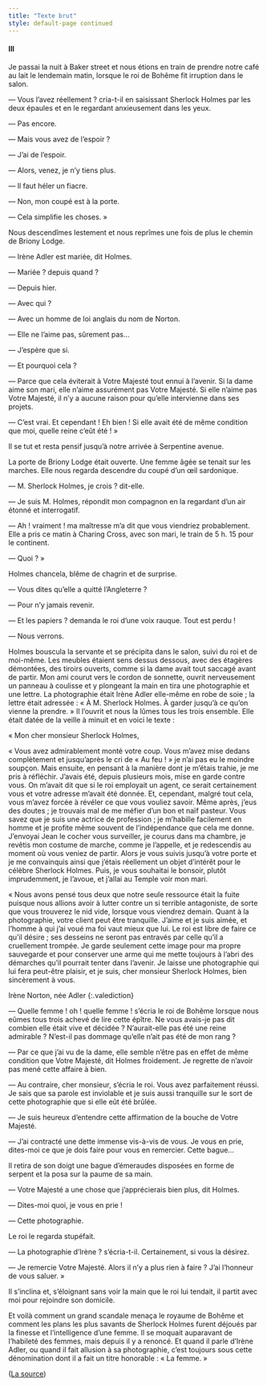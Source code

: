 ```yaml
---
title: "Texte brut"
style: default-page continued
---
```


#### III

Je passai la nuit à Baker street et nous étions en train de prendre notre café au lait le lendemain matin, lorsque le roi de Bohême fit irruption dans le salon.

— Vous l’avez réellement ? cria-t-il en saisissant Sherlock Holmes par les deux épaules et en le regardant anxieusement dans les yeux.

— Pas encore.

— Mais vous avez de l’espoir ?

— J’ai de l’espoir.

— Alors, venez, je n’y tiens plus.

— Il faut héler un fiacre.

— Non, mon coupé est à la porte.

— Cela simplifie les choses. »

Nous descendîmes lestement et nous reprîmes une fois de plus le chemin de Briony Lodge.

— Irène Adler est mariée, dit Holmes.

— Mariée ? depuis quand ?

— Depuis hier.

— Avec qui ?

— Avec un homme de loi anglais du nom de Norton.

— Elle ne l’aime pas, sûrement pas…

— J’espère que si.

— Et pourquoi cela ?

— Parce que cela éviterait à Votre Majesté tout ennui à l’avenir. Si la dame aime son mari, elle n’aime assurément pas Votre Majesté. Si elle n’aime pas Votre Majesté, il n’y a aucune raison pour qu’elle intervienne dans ses projets.

— C’est vrai. Et cependant ! Eh bien ! Si elle avait été de même condition que moi, quelle reine c’eût été ! »

Il se tut et resta pensif jusqu’à notre arrivée à Serpentine avenue.

La porte de Briony Lodge était ouverte. Une femme âgée se tenait sur les marches. Elle nous regarda descendre du coupé d’un œil sardonique.

— M. Sherlock Holmes, je crois ? dit-elle.

— Je suis M. Holmes, répondit mon compagnon en la regardant d’un air étonné et interrogatif.

— Ah ! vraiment ! ma maîtresse m’a dit que vous viendriez probablement. Elle a pris ce matin à Charing Cross, avec son mari, le train de 5 h. 15 pour le continent.

— Quoi ? »

Holmes chancela, blême de chagrin et de surprise.

— Vous dites qu’elle a quitté l’Angleterre ?

— Pour n’y jamais revenir.

— Et les papiers ? demanda le roi d’une voix rauque. Tout est perdu !

— Nous verrons.

<!-- index:
affaires \\ Un scandale en Bohème \\ lettre -->

Holmes bouscula la servante et se précipita dans le salon, suivi du roi et de moi-même. Les meubles étaient sens dessus dessous, avec des étagères démontées, des tiroirs ouverts, comme si la dame avait tout saccagé avant de partir. Mon ami courut vers le cordon de sonnette, ouvrit nerveusement un panneau à coulisse et y plongeant la main en tira une photographie et une lettre. La photographie était Irène Adler elle-même en robe de soie ; la lettre était adressée : « À M. Sherlock Holmes. À garder jusqu’à ce qu’on vienne la prendre. » Il l’ouvrit et nous la lûmes tous les trois ensemble. Elle était datée de la veille à minuit et en voici le texte :

« Mon cher monsieur Sherlock Holmes,

« Vous avez admirablement monté votre coup. Vous m’avez mise dedans complètement et jusqu’après le cri de « Au feu ! » je n’ai pas eu le moindre soupçon. Mais ensuite, en pensant à la manière dont je m’étais trahie, je me pris à réfléchir. J’avais été, depuis plusieurs mois, mise en garde contre vous. On m’avait dit que si le roi employait un agent, ce serait certainement vous et votre adresse m’avait été donnée. Et, cependant, malgré tout cela, vous m’avez forcée à révéler ce que vous vouliez savoir. Même après, j’eus des doutes ; je trouvais mal de me méfier d’un bon et naïf pasteur. Vous savez que je suis une actrice de profession ; je m’habille facilement en homme et je profite même souvent de l’indépendance que cela me donne. J’envoyai Jean le cocher vous surveiller, je courus dans ma chambre, je revêtis mon costume de marche, comme je l’appelle, et je redescendis au moment où vous veniez de partir. Alors je vous suivis jusqu’à votre porte et je me convainquis ainsi que j’étais réellement un objet d’intérêt pour le célèbre Sherlock Holmes. Puis, je vous souhaitai le bonsoir, plutôt imprudemment, je l’avoue, et j’allai au Temple voir mon mari.

« Nous avons pensé tous deux que notre seule ressource était la fuite puisque nous allions avoir à lutter contre un si terrible antagoniste, de sorte que vous trouverez le nid vide, lorsque vous viendrez demain. Quant à la photographie, votre client peut être tranquille. J’aime et je suis aimée, et l’homme à qui j’ai voué ma foi vaut mieux que lui. Le roi est libre de faire ce qu’il désire ; ses desseins ne seront pas entravés par celle qu’il a cruellement trompée. Je garde seulement cette image pour ma propre sauvegarde et pour conserver une arme qui me mette toujours à l’abri des démarches qu’il pourrait tenter dans l’avenir. Je laisse une photographie qui lui fera peut-être plaisir, et je suis, cher monsieur Sherlock Holmes, bien sincèrement à vous.

Irène Norton, née Adler
{:.valediction}

— Quelle femme ! oh ! quelle femme ! s’écria le roi de Bohême lorsque nous eûmes tous trois achevé de lire cette épître. Ne vous avais-je pas dit combien elle était vive et décidée ? N’aurait-elle pas été une reine admirable ? N’est-il pas dommage qu’elle n’ait pas été de mon rang ?

— Par ce que j’ai vu de la dame, elle semble n’être pas en effet de même condition que Votre Majesté, dit Holmes froidement. Je regrette de n’avoir pas mené cette affaire à bien.

— Au contraire, cher monsieur, s’écria le roi. Vous avez parfaitement réussi. Je sais que sa parole est inviolable et je suis aussi tranquille sur le sort de cette photographie que si elle eût été brûlée.

— Je suis heureux d’entendre cette affirmation de la bouche de Votre Majesté.

— J’ai contracté une dette immense vis-à-vis de vous. Je vous en prie, dites-moi ce que je dois faire pour vous en remercier. Cette bague…

Il retira de son doigt une bague d’émeraudes disposées en forme de serpent et la posa sur la paume de sa main.

— Votre Majesté a une chose que j’apprécierais bien plus, dit Holmes.

— Dites-moi quoi, je vous en prie !

— Cette photographie.

Le roi le regarda stupéfait.

— La photographie d’Irène ? s’écria-t-il. Certainement, si vous la désirez.

— Je remercie Votre Majesté. Alors il n’y a plus rien à faire ? J’ai l’honneur de vous saluer. »

Il s’inclina et, s’éloignant sans voir la main que le roi lui tendait, il partit avec moi pour rejoindre son domicile.

<!--index:
~Holmes, Sherlock
Adler, Irene
~affaires \\ Un scandale en Bohème
-->

Et voilà comment un grand scandale menaça le royaume de Bohême et comment les plans les plus savants de Sherlock Holmes furent déjoués par la finesse et l’intelligence d’une femme. Il se moquait auparavant de l’habileté des femmes, mais depuis il y a renoncé. Et quand il parle d’Irène Adler, ou quand il fait allusion à sa photographie, c’est toujours sous cette dénomination dont il a fait un titre honorable : « La femme. »

([La source](https://fr.wikisource.org/wiki/Un_scandale_en_Boh%C3%A8me))
